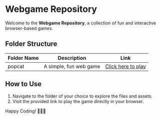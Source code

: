 # Webgame Repository

Welcome to the **Webgame Repository**, a collection of fun and interactive browser-based games. 

## Folder Structure

| Folder Name | Description                | Link                                           |
|-------------|----------------------------|------------------------------------------------|
| popcat      | A simple, fun web game     | [Click here to play](https://clickpng.netlify.app/) |

## How to Use

1. Navigate to the folder of your choice to explore the files and assets.
2. Visit the provided link to play the game directly in your browser.

Happy Coding! 👩🏻‍💻
